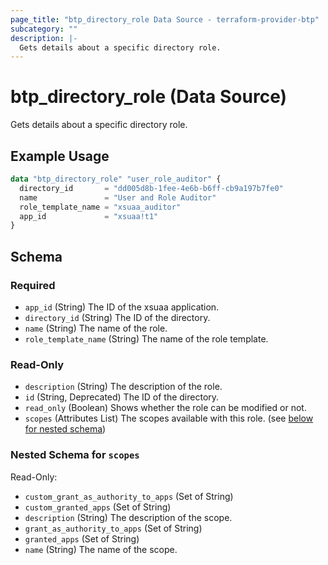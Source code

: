 ```yaml
---
page_title: "btp_directory_role Data Source - terraform-provider-btp"
subcategory: ""
description: |-
  Gets details about a specific directory role.
---
```


# btp_directory_role (Data Source)

Gets details about a specific directory role.

## Example Usage

```terraform
data "btp_directory_role" "user_role_auditor" {
  directory_id       = "dd005d8b-1fee-4e6b-b6ff-cb9a197b7fe0"
  name               = "User and Role Auditor"
  role_template_name = "xsuaa_auditor"
  app_id             = "xsuaa!t1"
}
```

<!-- schema generated by tfplugindocs -->
## Schema

### Required

- `app_id` (String) The ID of the xsuaa application.
- `directory_id` (String) The ID of the directory.
- `name` (String) The name of the role.
- `role_template_name` (String) The name of the role template.

### Read-Only

- `description` (String) The description of the role.
- `id` (String, Deprecated) The ID of the directory.
- `read_only` (Boolean) Shows whether the role can be modified or not.
- `scopes` (Attributes List) The scopes available with this role. (see [below for nested schema](#nestedatt--scopes))

<a id="nestedatt--scopes"></a>
### Nested Schema for `scopes`

Read-Only:

- `custom_grant_as_authority_to_apps` (Set of String)
- `custom_granted_apps` (Set of String)
- `description` (String) The description of the scope.
- `grant_as_authority_to_apps` (Set of String)
- `granted_apps` (Set of String)
- `name` (String) The name of the scope.